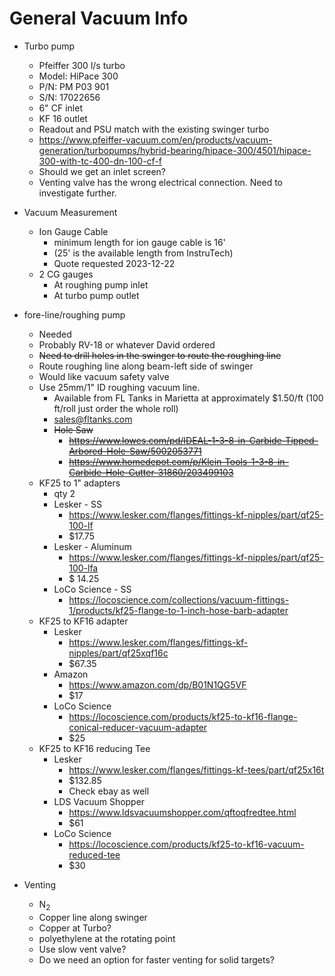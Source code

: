 # General Vacuum Info

- Turbo pump
    - Pfeiffer 300 l/s turbo
    - Model: HiPace 300
    - P/N: PM P03 901
    - S/N: 17022656
    - 6" CF inlet
    - KF 16 outlet
    - Readout and PSU match with the existing swinger turbo
    - https://www.pfeiffer-vacuum.com/en/products/vacuum-generation/turbopumps/hybrid-bearing/hipace-300/4501/hipace-300-with-tc-400-dn-100-cf-f
    - Should we get an inlet screen?
    - Venting valve has the wrong electrical connection.  Need to investigate
      further.  
    
- Vacuum Measurement
    - Ion Gauge Cable
        - minimum length for ion gauge cable is 16' 
        - (25' is the available length from InstruTech)
        - Quote requested 2023-12-22
    - 2 CG gauges
        - At roughing pump inlet
        - At turbo pump outlet
- fore-line/roughing pump
    - Needed
    - Probably RV-18 or whatever David ordered
    - ~~Need to drill holes in the swinger to route the roughing line~~
    - Route roughing line along beam-left side of swinger
    - Would like vacuum safety valve
    - Use 25mm/1" ID roughing vacuum line.
        - Available from FL Tanks in Marietta at approximately $1.50/ft (100
          ft/roll just order the whole roll)
        - sales@fltanks.com
        - ~~Hole Saw~~
            - ~~https://www.lowes.com/pd/IDEAL-1-3-8-in-Carbide-Tipped-Arbored-Hole-Saw/5002053771~~
            - ~~https://www.homedepot.com/p/Klein-Tools-1-3-8-in-Carbide-Hole-Cutter-31860/203499103~~
    - KF25 to 1" adapters
        - qty 2
        - Lesker - SS
            - https://www.lesker.com/flanges/fittings-kf-nipples/part/qf25-100-lf
            - $17.75
        - Lesker - Aluminum
            - https://www.lesker.com/flanges/fittings-kf-nipples/part/qf25-100-lfa
            - $ 14.25
        - LoCo Science - SS
            - https://locoscience.com/collections/vacuum-fittings-1/products/kf25-flange-to-1-inch-hose-barb-adapter
    - KF25 to KF16 adapter
        - Lesker
            - https://www.lesker.com/flanges/fittings-kf-nipples/part/qf25xqf16c
            - $67.35
        - Amazon
            - https://www.amazon.com/dp/B01N1QG5VF
            - $17
        - LoCo Science
            - https://locoscience.com/products/kf25-to-kf16-flange-conical-reducer-vacuum-adapter
            - $25
    - KF25 to KF16 reducing Tee
        - Lesker
            - https://www.lesker.com/flanges/fittings-kf-tees/part/qf25x16t
            - $132.85
            - Check ebay as well
        - LDS Vacuum Shopper
             - https://www.ldsvacuumshopper.com/qftoqfredtee.html
             - $61
        - LoCo Science
            - https://locoscience.com/products/kf25-to-kf16-vacuum-reduced-tee
            - $30

- Venting
    - N<sub>2</sub>
    - Copper line along swinger
    - Copper at Turbo?
    - polyethylene at the rotating point
    - Use slow vent valve?
    - Do we need an option for faster venting for solid targets?
